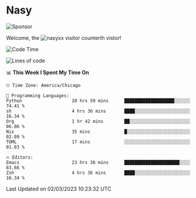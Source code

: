 # Nasy

<!--
<p align="center">
<img height="200" src="https://github-readme-stats.vercel.app/api?username=nasyxx&count_private=true&show_icons=true&theme=dracula&include_all_commits=true"/>
<img height="200" src="https://github-readme-stats.vercel.app/api/top-langs/?username=nasyxx&theme=dracula&hide=html,jupyter+notebook&count_private=true&show_icons=true"/>
</p>

  
----------------
-->

![Sponsor](https://img.shields.io/static/v1.svg?label=Sponsor&message=%E2%9D%A4&logo=GitHub&style=flat&color=pink)
 
Welcome, the ![nasyxx visitor counter](https://count.getloli.com/get/@nasyxx?theme=rule34)th vistor!
 
<!--START_SECTION:waka-->
![Code Time](http://img.shields.io/badge/Code%20Time-3%2C201%20hrs%2051%20mins-blue)

![Lines of code](https://img.shields.io/badge/From%20Hello%20World%20I%27ve%20Written-6.0%20million%20lines%20of%20code-blue)

📊 **This Week I Spent My Time On** 

```text
🕑︎ Time Zone: America/Chicago

💬 Programming Languages: 
Python                   20 hrs 59 mins      ███████████████████░░░░░░   74.41 % 
sh                       4 hrs 36 mins       ████░░░░░░░░░░░░░░░░░░░░░   16.34 % 
Org                      1 hr 42 mins        ██░░░░░░░░░░░░░░░░░░░░░░░   06.06 % 
Nix                      35 mins             █░░░░░░░░░░░░░░░░░░░░░░░░   02.09 % 
TOML                     17 mins             ░░░░░░░░░░░░░░░░░░░░░░░░░   01.03 % 

🔥 Editors: 
Emacs                    23 hrs 36 mins      █████████████████████░░░░   83.66 % 
Zsh                      4 hrs 36 mins       ████░░░░░░░░░░░░░░░░░░░░░   16.34 % 
```


 Last Updated on 02/03/2023 10:23:32 UTC
<!--END_SECTION:waka-->

<!-- ![visitors](https://visitor-badge.laobi.icu/badge?page_id=nasyxx.nasyxx) -->
